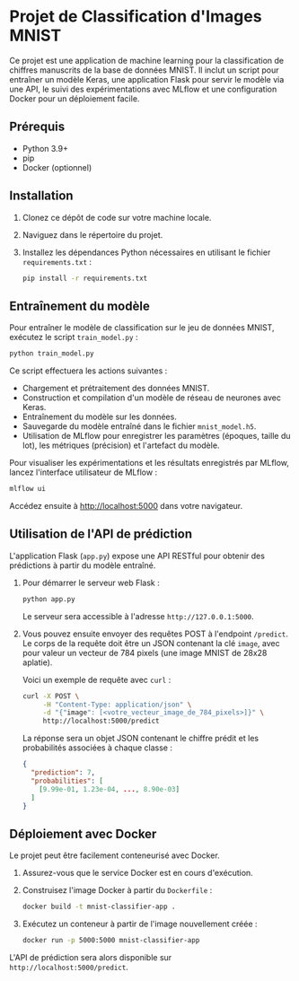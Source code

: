 # Projet de Classification d'Images MNIST

Ce projet est une application de machine learning pour la classification de chiffres manuscrits de la base de données MNIST. Il inclut un script pour entraîner un modèle Keras, une application Flask pour servir le modèle via une API, le suivi des expérimentations avec MLflow et une configuration Docker pour un déploiement facile.

## Prérequis

- Python 3.9+
- pip
- Docker (optionnel)

## Installation

1.  Clonez ce dépôt de code sur votre machine locale.
2.  Naviguez dans le répertoire du projet.
3.  Installez les dépendances Python nécessaires en utilisant le fichier `requirements.txt` :

    ```bash
    pip install -r requirements.txt
    ```

## Entraînement du modèle

Pour entraîner le modèle de classification sur le jeu de données MNIST, exécutez le script `train_model.py` :

```bash
python train_model.py
```

Ce script effectuera les actions suivantes :
- Chargement et prétraitement des données MNIST.
- Construction et compilation d'un modèle de réseau de neurones avec Keras.
- Entraînement du modèle sur les données.
- Sauvegarde du modèle entraîné dans le fichier `mnist_model.h5`.
- Utilisation de MLflow pour enregistrer les paramètres (époques, taille du lot), les métriques (précision) et l'artefact du modèle.

Pour visualiser les expérimentations et les résultats enregistrés par MLflow, lancez l'interface utilisateur de MLflow :
```bash
mlflow ui
```
Accédez ensuite à [http://localhost:5000](http://localhost:5000) dans votre navigateur.

## Utilisation de l'API de prédiction

L'application Flask (`app.py`) expose une API RESTful pour obtenir des prédictions à partir du modèle entraîné.

1.  Pour démarrer le serveur web Flask :

    ```bash
    python app.py
    ```
    Le serveur sera accessible à l'adresse `http://127.0.0.1:5000`.

2.  Vous pouvez ensuite envoyer des requêtes POST à l'endpoint `/predict`. Le corps de la requête doit être un JSON contenant la clé `image`, avec pour valeur un vecteur de 784 pixels (une image MNIST de 28x28 aplatie).

    Voici un exemple de requête avec `curl` :

    ```bash
    curl -X POST \
         -H "Content-Type: application/json" \
         -d "{"image": [<votre_vecteur_image_de_784_pixels>]}" \
         http://localhost:5000/predict
    ```

    La réponse sera un objet JSON contenant le chiffre prédit et les probabilités associées à chaque classe :

    ```json
    {
      "prediction": 7,
      "probabilities": [
        [9.99e-01, 1.23e-04, ..., 8.90e-03]
      ]
    }
    ```

## Déploiement avec Docker

Le projet peut être facilement conteneurisé avec Docker.

1.  Assurez-vous que le service Docker est en cours d'exécution.
2.  Construisez l'image Docker à partir du `Dockerfile` :

    ```bash
    docker build -t mnist-classifier-app .
    ```

3.  Exécutez un conteneur à partir de l'image nouvellement créée :

    ```bash
    docker run -p 5000:5000 mnist-classifier-app
    ```

L'API de prédiction sera alors disponible sur `http://localhost:5000/predict`.
